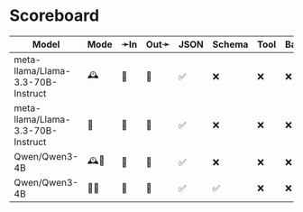 # Scoreboard

| Model                             | Mode | ➛In   | Out➛   | JSON | Schema | Tool | Batch | File | Cite | Text | Probs | Limits | Usage | Finish |
| --------------------------------- | ---- | ----- | ------ | ---- | ------ | ---- | ----- | ---- | ---- | ---- | ----- | ------ | ----- | ------ |
| meta-llama/Llama-3.3-70B-Instruct | 🕰️   | 💬    | 💬     | ✅   | ❌     | ❌   | ❌    | ❌   | ❌   | 🌱📏🛑 | ✅    | ❌     | ✅    | ❌     |
| meta-llama/Llama-3.3-70B-Instruct | 📡   | 💬    | 💬     | ✅   | ❌     | ❌   | ❌    | ❌   | ❌   | 🌱📏🛑 | ✅    | ❌     | ✅    | ❌     |
| Qwen/Qwen3-4B                     | 🕰️🧠  | 💬    | 💬     | ✅   | ❌     | ❌   | ❌    | ❌   | ❌   | 🌱📏🛑 | ✅    | ✅     | ✅    | ❌     |
| Qwen/Qwen3-4B                     | 📡🧠  | 💬    | 💬     | ✅   | ✅     | ❌   | ❌    | ❌   | ❌   | 🌱📏🛑 | ✅    | ✅     | ✅    | ❌     |
